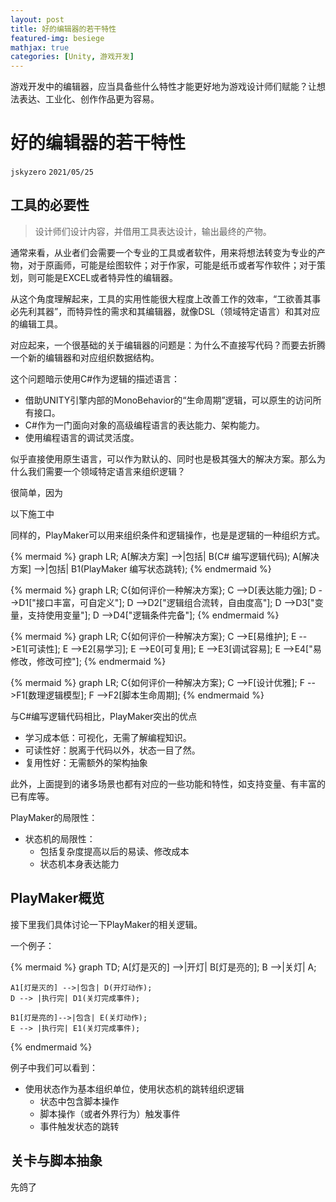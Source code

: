 ```yaml
---
layout: post
title: 好的编辑器的若干特性
featured-img: besiege
mathjax: true
categories: [Unity, 游戏开发]
---
```


游戏开发中的编辑器，应当具备些什么特性才能更好地为游戏设计师们赋能？让想法表达、工业化、创作作品更为容易。

<!--more-->

# 好的编辑器的若干特性
`jskyzero` `2021/05/25`


## 工具的必要性

> 设计师们设计内容，并借用工具表达设计，输出最终的产物。

通常来看，从业者们会需要一个专业的工具或者软件，用来将想法转变为专业的产物，对于原画师，可能是绘图软件；对于作家，可能是纸币或者写作软件；对于策划，则可能是EXCEL或者特异性的编辑器。

从这个角度理解起来，工具的实用性能很大程度上改善工作的效率，“工欲善其事必先利其器”，而特异性的需求和其编辑器，就像DSL（领域特定语言）和其对应的编辑工具。

对应起来，一个很基础的关于编辑器的问题是：为什么不直接写代码？而要去折腾一个新的编辑器和对应组织数据结构。

这个问题暗示使用C#作为逻辑的描述语言：

+ 借助UNITY引擎内部的MonoBehavior的“生命周期”逻辑，可以原生的访问所有接口。
+ C#作为一门面向对象的高级编程语言的表达能力、架构能力。
+ 使用编程语言的调试灵活度。

似乎直接使用原生语言，可以作为默认的、同时也是极其强大的解决方案。那么为什么我们需要一个领域特定语言来组织逻辑？

很简单，因为

以下施工中


同样的，PlayMaker可以用来组织条件和逻辑操作，也是是逻辑的一种组织方式。

{% mermaid %}
graph LR;
    A[解决方案] -->|包括| B(C# 编写逻辑代码);
    A[解决方案] -->|包括| B1(PlayMaker 编写状态跳转);
{% endmermaid %}

{% mermaid %}
graph LR;
    C{如何评价一种解决方案};
    C -->D[表达能力强];
    D -->D1["接口丰富，可自定义"];
    D -->D2["逻辑组合流转，自由度高"];
    D -->D3["变量，支持使用变量"];
    D -->D4["逻辑条件完备"];
{% endmermaid %}

{% mermaid %}
graph LR;
    C{如何评价一种解决方案};
    C -->E[易维护];
    E -->E1[可读性];
    E -->E2[易学习];
    E -->E0[可复用];
    E -->E3[调试容易];
    E -->E4["易修改，修改可控"];
{% endmermaid %}

{% mermaid %}
graph LR;
    C{如何评价一种解决方案};
    C -->F[设计优雅];
    F -->F1[数理逻辑模型];
    F -->F2[脚本生命周期];
{% endmermaid %}

与C#编写逻辑代码相比，PlayMaker突出的优点

+ 学习成本低：可视化，无需了解编程知识。
+ 可读性好：脱离于代码以外，状态一目了然。
+ 复用性好：无需额外的架构抽象

此外，上面提到的诸多场景也都有对应的一些功能和特性，如支持变量、有丰富的已有库等。

PlayMaker的局限性：

+ 状态机的局限性：
  + 包括复杂度提高以后的易读、修改成本
  + 状态机本身表达能力


## PlayMaker概览

接下里我们具体讨论一下PlayMaker的相关逻辑。

一个例子：

{% mermaid %}
graph TD;
    A[灯是灭的] -->|开灯| B[灯是亮的];
    B -->|关灯| A;

    A1[灯是灭的] -->|包含| D(开灯动作);
    D --> |执行完| D1(关灯完成事件);
    
    B1[灯是亮的]-->|包含| E(关灯动作);
    E --> |执行完| E1(关灯完成事件);
{% endmermaid %}

例子中我们可以看到：

+ 使用状态作为基本组织单位，使用状态机的跳转组织逻辑
  + 状态中包含脚本操作
  + 脚本操作（或者外界行为）触发事件
  + 事件触发状态的跳转

<!-- ### 教程：灯的开关

+ 状态
+ 事件
+ 状态机的跳转
+ 操作：GUI组件（点击）
+ 事件


### 教程：宝箱的开关

+ 过渡状态
+ 操作：动画播放

### 教程：触发器

+ 触发器
+ 触发器脚本，事件
+ 操作：GUI TEXT

### 尝试：自定义脚本

+ 模板
+ 注释 -->


## 关卡与脚本抽象

先鸽了
